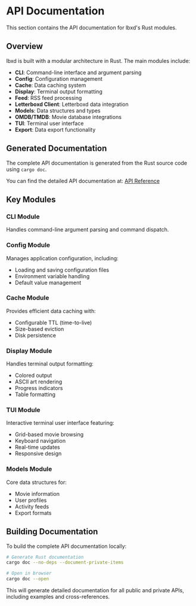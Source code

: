 # API Documentation

This section contains the API documentation for lbxd's Rust modules.

## Overview

lbxd is built with a modular architecture in Rust. The main modules include:

- **CLI**: Command-line interface and argument parsing
- **Config**: Configuration management
- **Cache**: Data caching system
- **Display**: Terminal output formatting
- **Feed**: RSS feed processing
- **Letterboxd Client**: Letterboxd data integration
- **Models**: Data structures and types
- **OMDB/TMDB**: Movie database integrations
- **TUI**: Terminal user interface
- **Export**: Data export functionality

## Generated Documentation

The complete API documentation is generated from the Rust source code using `cargo doc`. 

You can find the detailed API documentation at: [API Reference](./rust_api/index.html)

## Key Modules

### CLI Module

Handles command-line argument parsing and command dispatch.

### Config Module

Manages application configuration, including:
- Loading and saving configuration files
- Environment variable handling
- Default value management

### Cache Module

Provides efficient data caching with:
- Configurable TTL (time-to-live)
- Size-based eviction
- Disk persistence

### Display Module

Handles terminal output formatting:
- Colored output
- ASCII art rendering
- Progress indicators
- Table formatting

### TUI Module

Interactive terminal user interface featuring:
- Grid-based movie browsing
- Keyboard navigation
- Real-time updates
- Responsive design

### Models Module

Core data structures for:
- Movie information
- User profiles
- Activity feeds
- Export formats

## Building Documentation

To build the complete API documentation locally:

```bash
# Generate Rust documentation
cargo doc --no-deps --document-private-items

# Open in browser
cargo doc --open
```

This will generate detailed documentation for all public and private APIs, including examples and cross-references.
